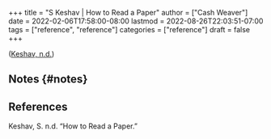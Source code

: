 +++
title = "S Keshav | How to Read a Paper"
author = ["Cash Weaver"]
date = 2022-02-06T17:58:00-08:00
lastmod = 2022-08-26T22:03:51-07:00
tags = ["reference", "reference"]
categories = ["reference"]
draft = false
+++

(<a href="#citeproc_bib_item_1">Keshav, n.d.</a>)


## Notes {#notes}

## References

<style>.csl-entry{text-indent: -1.5em; margin-left: 1.5em;}</style><div class="csl-bib-body">
  <div class="csl-entry"><a id="citeproc_bib_item_1"></a>Keshav, S. n.d. “How to Read a Paper.”</div>
</div>
